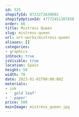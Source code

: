 ```yaml
---
id: 525
shopifyId: 8723272630602
shopifyOptionId: 47772451307850
order: 66
title: Mistress Queen
slug: mistress-queen
url: art-works/mistress-queen
aliases: []
categories:
- graphics
inStock: true
isVisible: true
location: Spain
height: 50
width: 70
date: 2023-01-01T00:00:00Z
materials:
- ink
- ' gold leaf'
- ' paper'
price: 500
mainImage: mistress_queen.jpg
---
```

